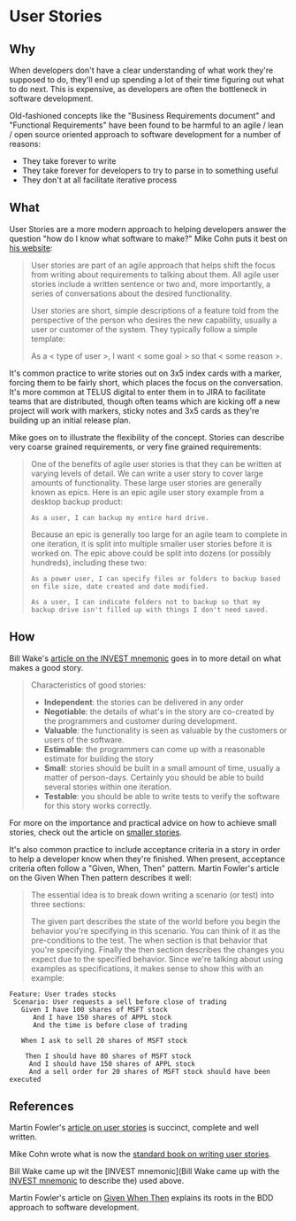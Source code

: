 # User Stories

## Why

When developers don't have a clear understanding of what work they're supposed to do, they'll end up spending a lot of their time figuring out what to do next. This is expensive, as developers are often the bottleneck in software development.

Old-fashioned concepts like the "Business Requirements document" and "Functional Requirements" have been found to be harmful to an agile / lean / open source oriented approach to software development for a number of reasons:
 - They take forever to write
 - They take forever for developers to try to parse in to something useful
 - They don't at all facilitate iterative process


## What

User Stories are a more modern approach to helping developers answer the question "how do I know what software to make?" Mike Cohn puts it best on [his website](https://www.mountaingoatsoftware.com/agile/user-stories): 

> User stories are part of an agile approach that helps shift the focus from writing about requirements to talking about them. All agile user stories include a written sentence or two and, more importantly, a series of conversations about the desired functionality.
>
> User stories are short, simple descriptions of a feature told from the perspective of the person who desires the new capability, usually a user or customer of the system. They typically follow a simple template:
> 
> As a < type of user >, I want < some goal > so that < some reason >.

It's common practice to write stories out on 3x5 index cards with a marker, forcing them to be fairly short, which places the focus on the conversation. It's more common at TELUS digital to enter them in to JIRA to facilitate teams that are distributed, though often teams which are kicking off a new project will work with markers, sticky notes and 3x5 cards as they're building up an initial release plan.

Mike goes on to illustrate the flexibility of the concept. Stories can describe very coarse grained requirements, or very fine grained requirements:

> One of the benefits of agile user stories is that they can be written at varying levels of detail. We can write a user story to cover large amounts of functionality. These large user stories are generally known as epics. Here is an epic agile user story example from a desktop backup product:
> 
> `As a user, I can backup my entire hard drive.`
> 
> Because an epic is generally too large for an agile team to complete in one iteration, it is split into multiple smaller user stories before it is worked on. The epic above could be split into dozens (or possibly hundreds), including these two:
>
> `As a power user, I can specify files or folders to backup based on file size, date created and date modified.`
> 
> `As a user, I can indicate folders not to backup so that my backup drive isn't filled up with things I don't need saved.`
> 

## How

Bill Wake's [article on the INVEST mnemonic](http://xp123.com/articles/invest-in-good-stories-and-smart-tasks/) goes in to more detail on what makes a good story.

> Characteristics of good stories:
>
> - **Independent**: the stories can be delivered in any order
> - **Negotiable**: the details of what's in the story are co-created by the programmers and customer during development.
> - **Valuable**: the functionality is seen as valuable by the customers or users of the software.
> - **Estimable**: the programmers can come up with a reasonable estimate for building the story
> - **Small**: stories should be built in a small amount of time, usually a matter of person-days. Certainly you should be able to build several stories within one iteration.
> - **Testable**: you should be able to write tests to verify the software for this story works correctly.

For more on the importance and practical advice on how to achieve small stories, check out the article on [smaller stories](process/small-stories-are-faster.md).

It's also common practice to include acceptance criteria in a story in order to help a developer know when they're finished. When present, acceptance criteria often follow a "Given, When, Then" pattern. Martin Fowler's article on the Given When Then pattern describes it well:

> The essential idea is to break down writing a scenario (or test) into three sections:
>
> The given part describes the state of the world before you begin the behavior you're specifying in this scenario. You can think of it as the pre-conditions to the test.
> The when section is that behavior that you're specifying.
> Finally the then section describes the changes you expect due to the specified behavior.
> Since we're talking about using examples as specifications, it makes sense to show this with an example:
>
~~~
Feature: User trades stocks
 Scenario: User requests a sell before close of trading
   Given I have 100 shares of MSFT stock
      And I have 150 shares of APPL stock
      And the time is before close of trading

   When I ask to sell 20 shares of MSFT stock
     
    Then I should have 80 shares of MSFT stock
     And I should have 150 shares of APPL stock
     And a sell order for 20 shares of MSFT stock should have been executed
~~~


## References

Martin Fowler's [article on user stories](https://martinfowler.com/bliki/UserStory.html) is succinct, complete and well written.

Mike Cohn wrote what is now the [standard book on writing user stories](https://www.amazon.com/gp/product/0321205685?ie=UTF8&tag=martinfowlerc-20&linkCode=as2&camp=1789&creative=9325&creativeASIN=0321205685).

Bill Wake came up wit the [INVEST mnemonic](Bill Wake came up with the [INVEST mnemonic](http://xp123.com/articles/invest-in-good-stories-and-smart-tasks/) to describe the) used above.

Martin Fowler's article on [Given When Then](https://martinfowler.com/bliki/GivenWhenThen.html) explains its roots in the BDD approach to software development.

